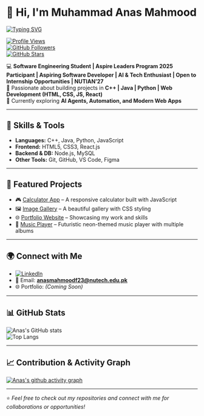 # 👋 Hi, I'm Muhammad Anas Mahmood  

[![Typing SVG](https://readme-typing-svg.herokuapp.com?font=Fira+Code&size=22&duration=3000&pause=1000&color=0E75B6&center=true&vCenter=true&width=900&lines=Software+Engineering+Student;Aspire+Leaders+Program+2025+Participant;Aspiring+Software+Developer;AI+%26+Tech+Enthusiast;Open+to+Internship+Opportunities;NUTIAN%E2%80%9927)](https://git.io/typing-svg)  

[![Profile Views](https://komarev.com/ghpvc/?username=anasmahmoodprogrammer&label=Profile%20Views&color=0e75b6&style=flat)](https://github.com/anasmahmoodprogrammer)  
[![GitHub Followers](https://img.shields.io/github/followers/anasmahmoodprogrammer?label=Followers&style=social)](https://github.com/anasmahmoodprogrammer?tab=followers)  
[![GitHub Stars](https://img.shields.io/github/stars/anasmahmoodprogrammer?label=Stars&style=social)](https://github.com/anasmahmoodprogrammer?tab=repositories)  

💻 **Software Engineering Student | Aspire Leaders Program 2025 Participant | Aspiring Software Developer | AI & Tech Enthusiast | Open to Internship Opportunities | NUTIAN’27**  
🚀 Passionate about building projects in **C++ | Java | Python | Web Development (HTML, CSS, JS, React)**  
🌱 Currently exploring **AI Agents, Automation, and Modern Web Apps**  

---

## 🔧 Skills & Tools
- **Languages:** C++, Java, Python, JavaScript  
- **Frontend:** HTML5, CSS3, React.js  
- **Backend & DB:** Node.js, MySQL  
- **Other Tools:** Git, GitHub, VS Code, Figma  

---

## 🚀 Featured Projects
- 🎮 [Calculator App](https://github.com/anasmahmoodprogrammer/Calculator) – A responsive calculator built with JavaScript  
- 🖼️ [Image Gallery](https://github.com/anasmahmoodprogrammer/Image-Gallery) – A beautiful gallery with CSS styling  
- 🌐 [Portfolio Website](https://github.com/anasmahmoodprogrammer/Portfolio) – Showcasing my work and skills  
- 🎵 [Music Player](https://github.com/anasmahmoodprogrammer/Music-Player) – Futuristic neon-themed music player with multiple albums  

---

## 🌍 Connect with Me
- [![LinkedIn](https://img.shields.io/badge/LinkedIn-Connect-blue?style=flat&logo=linkedin)](https://www.linkedin.com/in/anasmahmoodprogrammer)  
- 📧 Email: **anasmahmoodf23@nutech.edu.pk**  
- 🌐 Portfolio: *(Coming Soon)*  

---

## 📊 GitHub Stats
![Anas's GitHub stats](https://github-readme-stats.vercel.app/api?username=anasmahmoodprogrammer&show_icons=true&theme=radical)  
![Top Langs](https://github-readme-stats.vercel.app/api/top-langs/?username=anasmahmoodprogrammer&layout=compact&theme=radical)  

---

## 📈 Contribution & Activity Graph
[![Anas's github activity graph](https://github-readme-activity-graph.vercel.app/graph?username=anasmahmoodprogrammer&bg_color=0d1117&color=ffffff&line=0e75b6&point=1adbce&area=true&hide_border=true)](https://github.com/ashutosh00710/github-readme-activity-graph)

---

⭐️ *Feel free to check out my repositories and connect with me for collaborations or opportunities!*  
